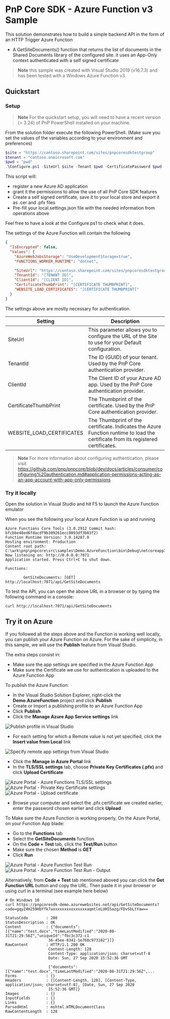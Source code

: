 ﻿# PnP Core SDK - Azure Function v3 Sample

This solution demonstrates how to build a simple backend API in the form of an HTTP Trigger Azure Function 
 - A GetSiteDocuments() function that returns the list of documents in the Shared Documents library of the configured site.
  it uses an App-Only context authenticated with a self signed certificate

> **Note**
> this sample was created with Visual Studio 2019 (v16.7.3) and has been tested with a Windows Azure Function v3.
>

## Quickstart

### Setup

> **Note**
> For the quickstart setup, you will need to have a recent version (> 3.24) of PnP PowerShell installed on your machine.
>

From the solution folder execute the following PowerShell.
(Make sure you set the values of the variables according to your environment and preferences)

```PowerShell
$site = "https://contoso.sharepoint.com/sites/pnpcoresdktestgroup"
$tenant = "contoso.onmicrosoft.com"
$pwd = "pwd"
.\Configure.ps1 -SiteUrl $site -Tenant $pwd -CertificatePassword $pwd
```

This script will:
 - register a new Azure AD application
 - grant it the permissions to allow the use of all PnP Core SDK features
 - Create a self signed certificate, save it to your local store and export it as .cer and .pfx files
 - Pre-fill your local.settings.json file with the needed information from operations above

Feel free to have a look at the Configure.ps1 to check what it does.

The settings of the Azure Function will contain the following

```json
{
  "IsEncrypted": false,
  "Values": {
    "AzureWebJobsStorage": "UseDevelopmentStorage=true",
    "FUNCTIONS_WORKER_RUNTIME": "dotnet",

    "SiteUrl": "https://contoso.sharepoint.com/sites/pnpcoresdktestgroup",
    "TenantId": "[TENANT ID]",
    "ClientId": "[CLIENT ID]",
    "CertificateThumbPrint": "[CERTIFICATE THUMBPRINT]",
    "WEBSITE_LOAD_CERTIFICATES": "[CERTIFICATE THUMBPRINT]"
  }
}
```

The settings above are mostly necessary for authentication.

| Setting                   | Description
|---------------------------|---------------------------------------
| SiteUrl                   | This parameter allows you to configure the URL of the Site to use for your Default configuration.
| TenantId                  | The ID (GUID) of your tenant. Used by the PnP Core authentication provider.
| ClientId                  | The Client ID of your Azure AD app. Used by the PnP Core authentication provider.
| CertificateThumbPrint     | The Thumbprint of the certificate. Used by the PnP Core authentication provider.
| WEBSITE_LOAD_CERTIFICATES | The Thumbprint of the certificate. Indicates the Azure Function runtime to load the certificate from its registered certificates.

> **Note**
> For more information about configuring authentication, please visit https://github.com/pnp/pnpcore/blob/dev/docs/articles/consumer/configuring%20authentication.md#application-permissions-acting-as-an-app-account-with-app-only-permissions
>

### Try it locally

Open the solution in Visual Studio and hit F5 to launch the Azure Function emulator

When you see the following your local Azure Function is up and running
```console
Azure Functions Core Tools (3.0.2912 Commit hash: bfcbbe48ed6fdacdf9b309261ecc8093df3b83f2)
Function Runtime Version: 3.0.14287.0
Hosting environment: Production
Content root path: C:\wrk\pnp\pnpcore\src\samples\Demo.AzureFunction\bin\Debug\netcoreapp3.1
Now listening on: http://0.0.0.0:7071
Application started. Press Ctrl+C to shut down.

Functions:

        GetSiteDocuments: [GET] http://localhost:7071/api/GetSiteDocuments
```

To test the API, you can open the above URL in a browser
or by typing the following command in a console:

```console
curl http://localhost:7071/api/GetSiteDocuments
```

## Try it on Azure

If you followed all the steps above and the Function is working well locally, you can publish your Azure Function on Azure.
For the sake of simplicity, in this sample, we will use the **Publish** feature from Visual Studio.

The extra steps consist in:
- Make sure the app settings are specified in the Azure Function App
- Make sure the Certificate we use for authentication is uploaded to the Azure Function App

To publish the Azure Function:
- In the Visual Studio Solution Explorer, right-click the **Demo.AzureFunction** project and click **Publish**
- Create or Import a publishing profile to an Azure Function App
- Click **Publish**
- Click the **Manage Azure App Service settings** link

![Publish profile in Visual Studio](./docs-images/vs-publishprofile01.png)

- For each setting for which a Remote value is not yet specified, click the **Insert value from Local** link

![Specify remote app settings from Visual Studio](./docs-images/vs-appsettings-remote.png)

- Click the **Manage in Azure Portal** link
- In the **TLS/SSL settings** tab, choose **Private Key Certificates (.pfx)** and click **Upload Certificate**

![Azure Portal - Azure Functions TLS/SSL settings](./docs-images/azfunc-tlsssl-tab.png)
![Azure Portal - Private Key Certificate settings](./docs-images/azfunc-cert.png)
![Azure Portal - Upload certificate](./docs-images/azfunc-upload-cert.png)

- Browse your computer and select the .pfx certificate we created earlier, enter the password chosen earlier and click **Upload**

To Make sure the Azure Function is working properly, 
On the Azure Portal, on your Function App blade:
 - Go to the **Functions** tab
 - Select the **GetSiteDocuments** function
 - On the **Code + Test** tab, click the **Test/Run** button
 - Make sure the chosen **Method** is **GET**
 - Click **Run**

![Azure Portal - Azure Function Test Run](./docs-images/azfunc-testrun1.png)
![Azure Portal - Azure Function Test Run - Output](./docs-images/azfunc-testrun2.png)

 Alternatively, from **Code + Test** tab mentioned aboved you can click the **Get Function URL** button and copy the URL.
 Then paste it in your browser or using curl in a terminal (see example here below)

 ```console
 # On Windows 10
 curl https://pnpcoresdk-demo.azurewebsites.net/api/GetSiteDocuments?code=gqyZ4H259HbYfk7axxxxxxxxxxxxxxxaqmtleLUHISazg/FDvSbLtYaw==

 StatusCode        : 200
StatusDescription : OK
Content           : {"documents":[{"name":"test.docx","timeLastModified":"2020-08-31T21:29:56Z","uniqueId":"fbc3c372-c1
                    36-45ee-8341-1e768c973182"}]}
RawContent        : HTTP/1.1 200 OK
                    Content-Length: 128
                    Content-Type: application/json; charset=utf-8
                    Date: Sun, 27 Sep 2020 15:52:36 GMT

                    {"documents":[{"name":"test.docx","timeLastModified":"2020-08-31T21:29:56Z",...
Forms             : {}
Headers           : {[Content-Length, 128], [Content-Type, application/json; charset=utf-8], [Date, Sun, 27 Sep 2020
                    15:52:36 GMT]}
Images            : {}
InputFields       : {}
Links             : {}
ParsedHtml        : mshtml.HTMLDocumentClass
RawContentLength  : 128
 ```
